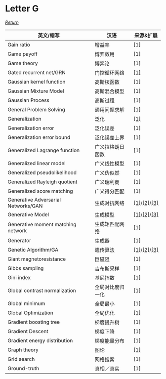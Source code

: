 # Letter G
[*Return*](https://github.com/SyncedAI00/Artificial-Intelligence-Terminology/blob/master/README.md)

英文/缩写|汉语|来源&扩展
---|---|---
Gain ratio|增益率|[1]
Game payoff|博弈效用|[1]
Game theory	|博弈论|[1]
Gated recurrent net/GRN|门控循环网络|[[1]](https://www.jiqizhixin.com/articles/2017-12-24)
Gaussian kernel function|高斯核函数|[1]
Gaussian Mixture Model	|高斯混合模型|[1]
Gaussian Process|高斯过程|[1]
General Problem Solving	|通用问题求解|[1]
Generalization|	泛化|[[1]](https://www.jiqizhixin.com/articles/2017-12-25-10)
Generalization error|	泛化误差|[1]
Generalization error bound|泛化误差上界|[1]
Generalized Lagrange function|广义拉格朗日函数|[1]
Generalized linear model	|广义线性模型|[1]
Generalized pseudolikelihood|广义伪似然|[1]
Generalized Rayleigh quotient	|广义瑞利商|[1]
Generalized score matching	|广义得分匹配|[1]
Generative Adversarial Networks/GAN|生成对抗网络|[[1]](https://www.jiqizhixin.com/articles/2017-12-26-4)/[[2]](https://www.jiqizhixin.com/articles/2018-01-08-5)/[[3]](https://www.jiqizhixin.com/articles/2017-12-13-2)
Generative Model	|生成模型|[[1]](https://www.jiqizhixin.com/articles/2017-12-19-7)/[[2]](https://www.jiqizhixin.com/articles/2017-12-11-6)/[[3]](https://www.jiqizhixin.com/articles/2017-12-04-5)
Generative moment matching network|生成矩匹配网络|[1]
Generator	|生成器|[1]
Genetic Algorithm/GA|遗传算法|[[1]](https://www.jiqizhixin.com/articles/2018-01-17-3)/[[2]](https://www.jiqizhixin.com/articles/2017-12-22)/[[3]](https://www.jiqizhixin.com/articles/2017-11-12-2)
Giant magnetoresistance|巨磁阻|[1]
Gibbs sampling|	吉布斯采样|[1]
Gini index|基尼指数|[1]
Global contrast normalization|全局对比度归一化|[1]
Global minimum	|全局最小|[1]
Global Optimization|全局优化|[[1]](https://www.jiqizhixin.com/articles/2018-01-03-3)
Gradient boosting tree|梯度提升树|[1]
Gradient Descent|	梯度下降|[1]
Gradient energy distribution|	梯度能量分布|[1]
Graph theory	|图论|[[1]](https://www.jiqizhixin.com/articles/2017-04-04-4)
Grid search	|网格搜索|[1]
Ground-truth	|真相／真实|[1]
